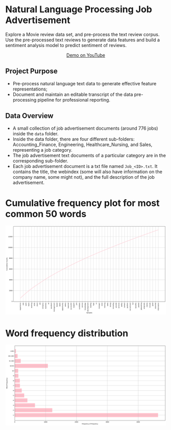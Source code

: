 # Natural Language Processing Job Advertisement
Explore a Movie review data set, and pre-process the text review corpus. Use the pre-processed text reviews to generate data features and build a sentiment analysis model to predict sentiment of reviews.

<p align="center">
  <a href="https://youtu.be/nFVLoW-K7UQ" target="_blank">Demo on YouTube <i class="fa-brands fa-youtube"></i></a>
</p>

## Project Purpose
+ Pre-process natural language text data to generate effective feature representations;
+ Document and maintain an editable transcript of the data pre-processing pipeline for professional reporting.

## Data Overview
+ A small collection of job advertisement documents (around 776 jobs) inside the `data` folder.
+ Inside the data folder, there are four different sub-folders: Accounting_Finance, Engineering, Healthcare_Nursing, and Sales, representing a job category.
+ The job advertisement text documents of a particular category are in the corresponding sub-folder.
+ Each job advertisement document is a txt file named `Job_<ID>.txt`. It contains the title, the webindex (some will also have information on the company name, some might not), and the full description of the job advertisement.

# Cumulative frequency plot for most common 50 words
![Cumulative frequency plot for most common 50 words](media/figure/cumulative_frequency.png)

# Word frequency distribution 
![Cumulative frequency plot for most common 50 words](media/figure/word_frequency.png)

